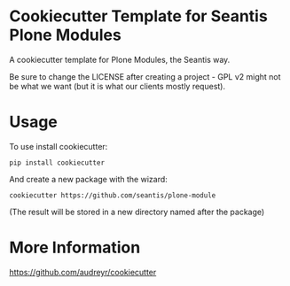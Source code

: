 # Cookiecutter Template for Seantis Plone Modules

A cookiecutter template for Plone Modules, the Seantis way.

Be sure to change the LICENSE after creating a project - GPL v2 might not be
what we want (but it is what our clients mostly request).

# Usage

To use install cookiecutter:

    pip install cookiecutter

And create a new package with the wizard:

    cookiecutter https://github.com/seantis/plone-module

(The result will be stored in a new directory named after the package)

# More Information

https://github.com/audreyr/cookiecutter
